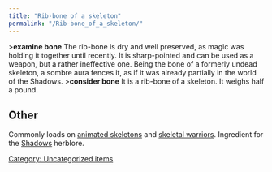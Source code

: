 ```yaml
---
title: "Rib-bone of a skeleton"
permalink: "/Rib-bone_of_a_skeleton/"
---
```


\>**examine bone**
The rib-bone is dry and well preserved, as magic was holding it together
until
recently. It is sharp-pointed and can be used as a weapon, but a
rather
ineffective one. Being the bone of a formerly undead skeleton, a sombre
aura
fences it, as if it was already partially in the world of the Shadows.
\>**consider bone**
It is a rib-bone of a skeleton.
It weighs half a pound.

## Other

Commonly loads on [animated skeletons](animated_skeleton "wikilink") and
[skeletal warriors](skeletal_warrior "wikilink"). Ingredient for the
[Shadows](Herblore#Shadows "wikilink") herblore.

[Category: Uncategorized
items](Category:_Uncategorized_items "wikilink")